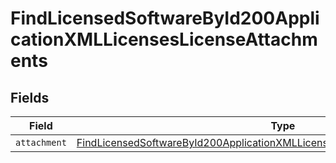 # FindLicensedSoftwareById200ApplicationXMLLicensesLicenseAttachments


## Fields

| Field                                                                                                                                                                                     | Type                                                                                                                                                                                      | Required                                                                                                                                                                                  | Description                                                                                                                                                                               |
| ----------------------------------------------------------------------------------------------------------------------------------------------------------------------------------------- | ----------------------------------------------------------------------------------------------------------------------------------------------------------------------------------------- | ----------------------------------------------------------------------------------------------------------------------------------------------------------------------------------------- | ----------------------------------------------------------------------------------------------------------------------------------------------------------------------------------------- |
| `attachment`                                                                                                                                                                              | [FindLicensedSoftwareById200ApplicationXMLLicensesLicenseAttachmentsAttachment](../../models/operations/findlicensedsoftwarebyid200applicationxmllicenseslicenseattachmentsattachment.md) | :heavy_minus_sign:                                                                                                                                                                        | N/A                                                                                                                                                                                       |